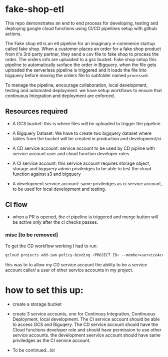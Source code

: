 # fake-shop-etl

This repo demonstrates an end to end process for developing, testing and deploying google cloud functions using CI/CD pipelines setup with github actions.

The Fake shop etl is an etl pipeline for an imaginary e-commerce startup called fake shop. When a customer places an order for a fake shop product from it's 3rd party partner, they send a csv file to fake shop to process the order. The orders info are uploaded to a gsc bucket. Fake shop setup this pipeline to automatically surface the order in Bigquery. when the file gets uploaded the serverless pipeline is triggered and it loads the file into bigquery before moving the orders file to subfolder named `processed`.

To manage the pipeline, encourage collaboration, local development, testing and automated deployment. we have setup workflows to ensure that continuous Integration and deployment are enforced.

## Resources required

- A GCS bucket: this is where files will be uploaded to trigger the pipeline

- A Bigquery Dataset: We have to create two bigquery dataset where tables from the bucket will be created in production and development/ci.

- A CD service account: service account to be used by CD pipline with service account user and cloud function developer roles

- A CI service account: this service account requires storage object, storage and bigquery admin priviledges to be able to test the cloud function against s3 and bigquery

- A development service account: same priviledges as ci service account, to be used for local development and testing.

## CI flow

- when a PR is opened, the ci pipeline is triggered and merge button will be active only after the ci checks passes.


### misc [to be removed]

To get the CD workflow working I had to run:

```bash
gcloud projects add-iam-policy-binding <PROJECT_ID> --member=serviceAccount:gcf-cd-service-account@<PROJECT_ID>.iam.gserviceaccount.com --role=roles/iam.serviceAccountUser
```

this was to to allow my CD service account the ability to be a service account caller/ a user of other service accounts in my project.

# how to set this up:

- create a storage bucket

- create 3 service accounts, one for Continous Integration, Continuous Deployment, local development. The CI service account should be able to access GCS and Biguqery. The CD service account should have the Cloud functions developer role and should have permission to use other service accounts. the development seervice account should have same priviledges as the CI service account.

- To be continued...lol